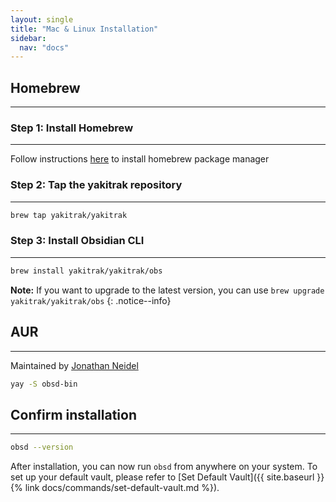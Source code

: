 ```yaml
---
layout: single
title: "Mac & Linux Installation"
sidebar:
  nav: "docs"
---
```


## Homebrew

---

### Step 1: Install Homebrew

---

Follow instructions [here](https://brew.sh/) to install homebrew package manager

### Step 2: Tap the yakitrak repository

---

```zsh
brew tap yakitrak/yakitrak
```

### Step 3: Install Obsidian CLI

---

```zsh
brew install yakitrak/yakitrak/obs
```

**Note:** If you want to upgrade to the latest version, you can use `brew upgrade yakitrak/yakitrak/obs`
{: .notice--info}

## AUR

---

Maintained by [Jonathan Neidel](https://www.jneidel.com/)

```zsh
yay -S obsd-bin
```

## Confirm installation

---

```zsh
obsd --version
```

After installation, you can now run `obsd` from anywhere on your system. To set up your default vault, please refer to [Set Default Vault]({{ site.baseurl }}{% link docs/commands/set-default-vault.md %}).
